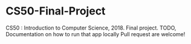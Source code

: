 # CS50-Final-Project
CS50 : Introduction to Computer Science, 2018. Final project.
TODO, Documentation on how to run that app locally
Pull request are welcome!
